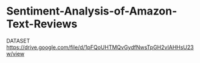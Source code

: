 # Sentiment-Analysis-of-Amazon-Text-Reviews

DATASET
https://drive.google.com/file/d/1pFQoUHTMQvGydfNwsTpGH2vIAHHsU23w/view

